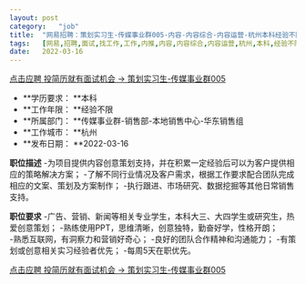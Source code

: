 ```yaml
---
layout:	post
category:	"job"
title:	"网易招聘：策划实习生-传媒事业群005-内容-内容综合-内容运营-杭州本科经验不限"
tags:	[网易,招聘,面试,找工作,工作,内推,内容,内容综合,内容运营,杭州,本科,经验不限]
date:	2022-03-16
---
```


[点击应聘 投简历就有面试机会 -> 策划实习生-传媒事业群005](http://mobile.bole.netease.com/bole/boleDetail?id=38927&employeeId=346f03c3cda5f04c&key=all)



- **学历要求： **本科
- **工作年限： **经验不限
- **所属部门： **传媒事业群-销售部-本地销售中心-华东销售组
- **工作城市： **杭州
- **发布日期： **2022-03-16



**职位描述**
-为项目提供内容创意策划支持，并在积累一定经验后可以为客户提供相应的策略解决方案；
-了解不同行业情况及客户需求，根据工作要求配合团队完成相应的文案、策划及方案制作；
-执行跟进、市场研究、数据挖掘等其他日常销售支持。



**职位要求**
-广告、营销、新闻等相关专业学生，本科大三、大四学生或研究生，热爱创意策划；
-熟练使用PPT，思维清晰，创意独特，勤奋好学，性格开朗；  
-熟悉互联网，有洞察力和营销好奇心；
-良好的团队合作精神和沟通能力；
-有策划或创意相关实习经验者优先；
-每周5天在职优先。



[点击应聘 投简历就有面试机会 -> 策划实习生-传媒事业群005](http://mobile.bole.netease.com/bole/boleDetail?id=38927&employeeId=346f03c3cda5f04c&key=all)